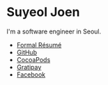 Suyeol Joen
===========

I'm a software engineer in Seoul.

* [Formal Résumé](http://devxoul.github.io/resume/)
* [GitHub](https://github.com/devxoul)
* [CocoaPods](http://cocoapods.org/owners/2462)
* [Gratipay](https://gratipay.com/devxoul)
* [Facebook](https://facebook.com/devxoul)
